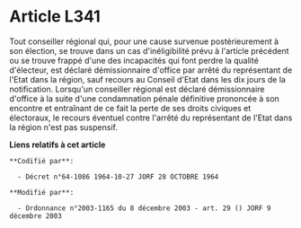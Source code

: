 # Article L341

Tout conseiller régional qui, pour une cause survenue postérieurement à son élection, se trouve dans un cas d'inéligibilité
prévu à l'article précédent ou se trouve frappé d'une des incapacités qui font perdre la qualité d'électeur, est déclaré
démissionnaire d'office par arrêté du représentant de l'Etat dans la région, sauf recours au Conseil d'Etat dans les dix
jours de la notification. Lorsqu'un conseiller régional est déclaré démissionnaire d'office à la suite d'une condamnation
pénale définitive prononcée à son encontre et entraînant de ce fait la perte de ses droits civiques et électoraux, le recours
éventuel contre l'arrêté du représentant de l'Etat dans la région n'est pas suspensif.

**Liens relatifs à cet article**

	**Codifié par**:

	  - Décret n°64-1086 1964-10-27 JORF 28 OCTOBRE 1964

	**Modifié par**:

	  - Ordonnance n°2003-1165 du 8 décembre 2003 - art. 29 () JORF 9 décembre 2003
